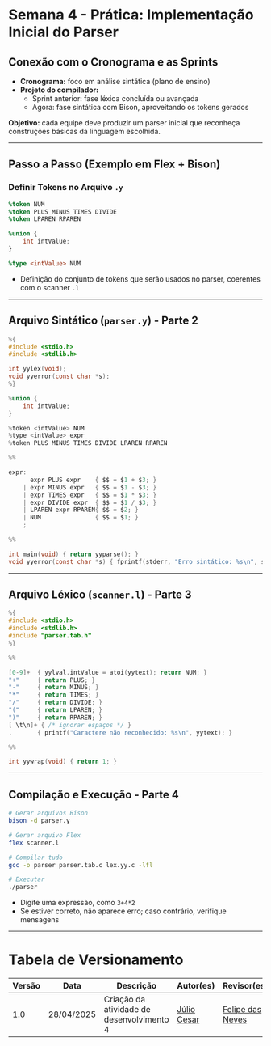 # Semana 4 - Prática: Implementação Inicial do Parser

## Conexão com o Cronograma e as Sprints

- **Cronograma:** foco em análise sintática (plano de ensino)
- **Projeto do compilador:**
  - Sprint anterior: fase léxica concluída ou avançada
  - Agora: fase sintática com Bison, aproveitando os tokens gerados

**Objetivo:** cada equipe deve produzir um parser inicial que reconheça construções básicas da linguagem escolhida.

---

## Passo a Passo (Exemplo em Flex + Bison)

### Definir Tokens no Arquivo `.y`

```yacc
%token NUM
%token PLUS MINUS TIMES DIVIDE
%token LPAREN RPAREN

%union {
    int intValue;
}

%type <intValue> NUM
```

- Definição do conjunto de tokens que serão usados no parser, coerentes com o scanner `.l`

---

## Arquivo Sintático (`parser.y`) - Parte 2

```c
%{
#include <stdio.h>
#include <stdlib.h>

int yylex(void);
void yyerror(const char *s);
%}

%union {
    int intValue;
}

%token <intValue> NUM
%type <intValue> expr
%token PLUS MINUS TIMES DIVIDE LPAREN RPAREN

%%

expr:
      expr PLUS expr    { $$ = $1 + $3; }
    | expr MINUS expr   { $$ = $1 - $3; }
    | expr TIMES expr   { $$ = $1 * $3; }
    | expr DIVIDE expr  { $$ = $1 / $3; }
    | LPAREN expr RPAREN{ $$ = $2; }
    | NUM               { $$ = $1; }
    ;

%%

int main(void) { return yyparse(); }
void yyerror(const char *s) { fprintf(stderr, "Erro sintático: %s\n", s); }
```

---

## Arquivo Léxico (`scanner.l`) - Parte 3

```c
%{
#include <stdio.h>
#include <stdlib.h>
#include "parser.tab.h"
%}

%%

[0-9]+  { yylval.intValue = atoi(yytext); return NUM; }
"+"     { return PLUS; }
"-"     { return MINUS; }
"*"     { return TIMES; }
"/"     { return DIVIDE; }
"("     { return LPAREN; }
")"     { return RPAREN; }
[ \t\n]+ { /* ignorar espaços */ }
.       { printf("Caractere não reconhecido: %s\n", yytext); }

%%

int yywrap(void) { return 1; }
```

---

## Compilação e Execução - Parte 4

```bash
# Gerar arquivos Bison
bison -d parser.y

# Gerar arquivo Flex
flex scanner.l

# Compilar tudo
gcc -o parser parser.tab.c lex.yy.c -lfl

# Executar
./parser
```

- Digite uma expressão, como `3+4*2`
- Se estiver correto, não aparece erro; caso contrário, verifique mensagens

---

# Tabela de Versionamento 

| Versão | Data       | Descrição                           | Autor(es) | Revisor(es) |
|--------|------------|-------------------------------------|-----------|-------------|
| 1.0    | 28/04/2025 | Criação da atividade de desenvolvimento 4        | [Júlio Cesar](https://github.com/Julio1099) | [Felipe das Neves](https://github.com/FelipeFreire-gf) |